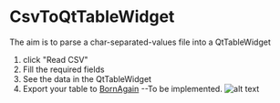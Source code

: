 # CsvToQtTableWidget
The aim is to parse a char-separated-values file into a QtTableWidget
1. click "Read CSV"
2. Fill the required fields
3. See the data in the QtTableWidget
4. Export your table to <a href="http://www.bornagainproject.org/" target="_blank">BornAgain</a> --To be implemented.
![alt text](https://raw.githubusercontent.com/juanmcloaiza/CsvToQtTableWidget/develop/screenshot.png)
